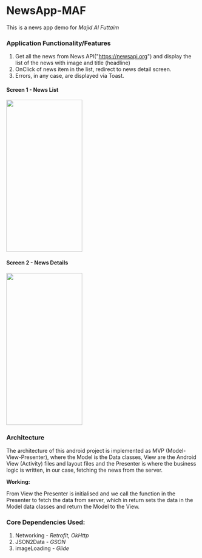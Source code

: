# NewsApp-MAF
This is a news app demo for *Majid Al Futtaim*

### Application Functionality/Features

1. Get all the news from News API("https://newsapi.org") and display the list of the news with image and title (headline)
2. OnClick of news item in the list, redirect to news detail screen.
3. Errors, in any case, are displayed via Toast.



#### Screen 1 - News List
<img src="https://github.com/ritesh-karmare/NewsApp-MAF/blob/master/news_list.png" width="200" height="400" />


#### Screen 2 - News Details
<img src="https://github.com/ritesh-karmare/NewsApp-MAF/blob/master/news_detail.png" width="200" height="400" />

### Architecture

The architecture of this android project is implemented as MVP (Model-View-Presenter), where the Model is the Data classes, View are the Android View (Activity) files and layout files and the Presenter is where the business logic is written, in our case, fetching the news from the server.

**Working:**

From View the Presenter is initialised and we call the function in the Presenter to fetch the data from server, which in return sets the data in the Model data classes and return the Model to the View.


### Core Dependencies Used:

1. Networking - *Retrofit, OkHttp* <br />
2. JSON2Data - *GSON* <br />
3. imageLoading - *Glide*
